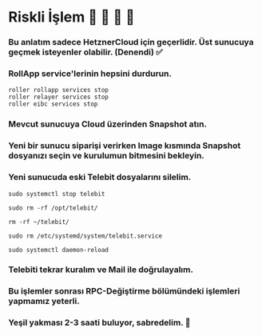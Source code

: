 # Riskli İşlem 🧨 🧨 🧨 🧨


### Bu anlatım sadece HetznerCloud için geçerlidir. Üst sunucuya geçmek isteyenler olabilir. (Denendi) ✅


### RollApp service'lerinin hepsini durdurun.

```
roller rollapp services stop
roller relayer services stop
roller eibc services stop
```


### Mevcut sunucuya Cloud üzerinden Snapshot atın.


### Yeni bir sunucu siparişi verirken Image kısmında Snapshot dosyanızı seçin ve kurulumun bitmesini bekleyin.


### Yeni sunucuda eski Telebit dosyalarını silelim.


```
sudo systemctl stop telebit
```


```
sudo rm -rf /opt/telebit/
```


```
rm -rf ~/telebit/
```


```
sudo rm /etc/systemd/system/telebit.service
```


```
sudo systemctl daemon-reload
```


### Telebiti tekrar kuralım ve Mail ile doğrulayalım.

### Bu işlemler sonrası RPC-Değiştirme bölümündeki işlemleri yapmamız yeterli.

### Yeşil yakması 2-3 saati buluyor, sabredelim. 🐅 

